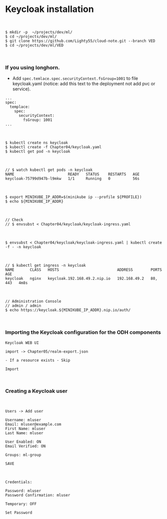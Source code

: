 # Keycloak installation

<br/>

```
$ mkdir -p  ~/projects/dev/ml/
$ cd ~/projects/dev/ml/
$ git clone https://github.com/Lighty55/cloud-note.git --branch VED
$ cd ~/projects/dev/ml/VED
```

<br/>

### If you using longhorn.

- Add `spec.temlace.spec.securityContext.fsGroup=1001` to file keycloak.yaml (notice: add this text to the deployment not add pvc or service).

```
...
spec:
  templace:
    spec:
      securityContext:
        fsGroup: 1001
...
```

<br/>

```
$ kubectl create ns keycloak
$ kubectl create -f Chapter04/keycloak.yaml
$ kubectl get pod -n keycloak
```

<br/>

```
// $ watch kubectl get pods -n keycloak
NAME                        READY   STATUS    RESTARTS   AGE
keycloak-75799d947b-l9mkw   1/1     Running   0          56s

```

<br/>

```
$ export MINIKUBE_IP_ADDR=$(minikube ip --profile ${PROFILE})
$ echo ${MINIKUBE_IP_ADDR}
```

<br/>

```
// Check
// $ envsubst < Chapter04/keycloak/keycloak-ingress.yaml
```

<br/>

```
$ envsubst < Chapter04/keycloak/keycloak-ingress.yaml | kubectl create -f - -n keycloak
```

<br/>

```
// $ kubectl get ingress -n keycloak
NAME       CLASS   HOSTS                          ADDRESS        PORTS     AGE
keycloak   nginx   keycloak.192.168.49.2.nip.io   192.168.49.2   80, 443   4m8s
```

<br/>

```
// Administration Console
// admin / admin
$ echo https://keycloak.${MINIKUBE_IP_ADDR}.nip.io/auth/
```

<br/>

### Importing the Keycloak configuration for the ODH components

```
Keycloak WEB UI

import -> Chapter05/realm-export.json

- If a resource exists - Skip

Import
```

<br/>

### Creating a Keycloak user

<br/>

```
Users -> Add user

Username: mluser
Email: mluser@example.com
First Name: mluser
Last Name: mluser

User Enabled: ON
Email Verified: ON

Groups: ml-group

SAVE
```

<br/>

```
Credentials:

Password: mluser
Password Confirmation: mluser

Temporary: OFF

Set Password
```
